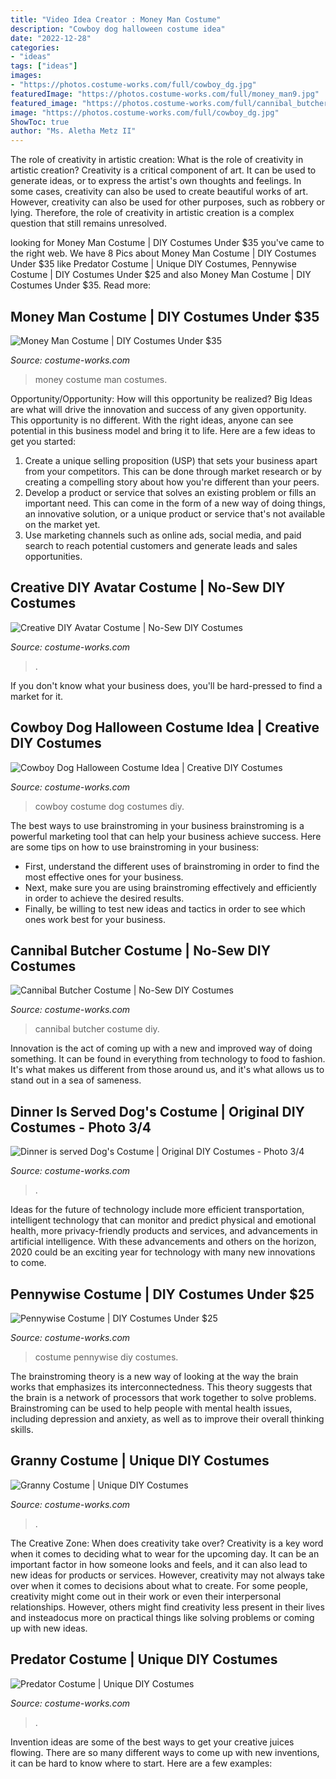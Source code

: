 ```yaml
---
title: "Video Idea Creator : Money Man Costume"
description: "Cowboy dog halloween costume idea"
date: "2022-12-28"
categories:
- "ideas"
tags: ["ideas"]
images:
- "https://photos.costume-works.com/full/cowboy_dg.jpg"
featuredImage: "https://photos.costume-works.com/full/money_man9.jpg"
featured_image: "https://photos.costume-works.com/full/cannibal_butcher.jpg"
image: "https://photos.costume-works.com/full/cowboy_dg.jpg"
ShowToc: true
author: "Ms. Aletha Metz II"
---
```



The role of creativity in artistic creation: What is the role of creativity in artistic creation?
Creativity is a critical component of art. It can be used to generate ideas, or to express the artist's own thoughts and feelings. In some cases, creativity can also be used to create beautiful works of art. However, creativity can also be used for other purposes, such as robbery or lying. Therefore, the role of creativity in artistic creation is a complex question that still remains unresolved.

	

		
looking for Money Man Costume | DIY Costumes Under $35 you've came to the right web. We have 8 Pics about Money Man Costume | DIY Costumes Under $35 like Predator Costume | Unique DIY Costumes, Pennywise Costume | DIY Costumes Under $25 and also Money Man Costume | DIY Costumes Under $35. Read more:
		
    
## Money Man Costume | DIY Costumes Under $35

<img loading=lazy src="https://photos.costume-works.com/full/money_man9.jpg" onerror="this.onerror=null;this.src='https://tse2.mm.bing.net/th?id=OIP.HkdB1o759vB6U5BREFAX7AHaNf&amp;pid=15.1';" alt="Money Man Costume | DIY Costumes Under $35">

_Source: costume-works.com_

>money costume man costumes. 

	

Opportunity/Opportunity: How will this opportunity be realized?
Big Ideas are what will drive the innovation and success of any given opportunity. This opportunity is no different. With the right ideas, anyone can see potential in this business model and bring it to life. Here are a few ideas to get you started: 
1. Create a unique selling proposition (USP) that sets your business apart from your competitors. This can be done through market research or by creating a compelling story about how you're different than your peers. 
2. Develop a product or service that solves an existing problem or fills an important need. This can come in the form of a new way of doing things, an innovative solution, or a unique product or service that's not available on the market yet. 
3. Use marketing channels such as online ads, social media, and paid search to reach potential customers and generate leads and sales opportunities.

    
## Creative DIY Avatar Costume | No-Sew DIY Costumes

<img loading=lazy src="https://photos.costume-works.com/full/avatar42.jpg" onerror="this.onerror=null;this.src='https://tse1.mm.bing.net/th?id=OIP.lEGV1n09YQwfsFqUSk6TpwAAAA&amp;pid=15.1';" alt="Creative DIY Avatar Costume | No-Sew DIY Costumes">

_Source: costume-works.com_

>. 

	

If you don't know what your business does, you'll be hard-pressed to find a market for it.

    
## Cowboy Dog Halloween Costume Idea | Creative DIY Costumes

<img loading=lazy src="https://photos.costume-works.com/full/cowboy_dg.jpg" onerror="this.onerror=null;this.src='https://tse2.mm.bing.net/th?id=OIP.e2lC31XRwoi187vwmEpOJAHaL5&amp;pid=15.1';" alt="Cowboy Dog Halloween Costume Idea | Creative DIY Costumes">

_Source: costume-works.com_

>cowboy costume dog costumes diy. 

	

The best ways to use brainstroming in your business
brainstroming is a powerful marketing tool that can help your business achieve success. Here are some tips on how to use brainstroming in your business: 
- First, understand the different uses of brainstroming in order to find the most effective ones for your business. 
- Next, make sure you are using brainstroming effectively and efficiently in order to achieve the desired results. 
- Finally, be willing to test new ideas and tactics in order to see which ones work best for your business.

    
## Cannibal Butcher Costume | No-Sew DIY Costumes

<img loading=lazy src="https://photos.costume-works.com/full/cannibal_butcher.jpg" onerror="this.onerror=null;this.src='https://tse4.mm.bing.net/th?id=OIP.LS9sgGZqbMmEqElKPJ-3YwHaJ3&amp;pid=15.1';" alt="Cannibal Butcher Costume | No-Sew DIY Costumes">

_Source: costume-works.com_

>cannibal butcher costume diy. 

	

Innovation is the act of coming up with a new and improved way of doing something. It can be found in everything from technology to food to fashion. It's what makes us different from those around us, and it's what allows us to stand out in a sea of sameness.

    
## Dinner Is Served Dog&#039;s Costume | Original DIY Costumes - Photo 3/4

<img loading=lazy src="https://photos.costume-works.com/full/dinner_is_served12.jpg" onerror="this.onerror=null;this.src='https://tse1.mm.bing.net/th?id=OIP.45oA5g2XCrXlXwoBPwltQQHaOk&amp;pid=15.1';" alt="Dinner is served Dog&#039;s Costume | Original DIY Costumes - Photo 3/4">

_Source: costume-works.com_

>. 

	

Ideas for the future of technology include more efficient transportation, intelligent technology that can monitor and predict physical and emotional health, more privacy-friendly products and services, and advancements in artificial intelligence. With these advancements and others on the horizon, 2020 could be an exciting year for technology with many new innovations to come.

    
## Pennywise Costume | DIY Costumes Under $25

<img loading=lazy src="https://photos.costume-works.com/full/pennywise190.jpg" onerror="this.onerror=null;this.src='https://tse3.mm.bing.net/th?id=OIP.BwsscwzMt0IzOMPr07VKKwHaJ3&amp;pid=15.1';" alt="Pennywise Costume | DIY Costumes Under $25">

_Source: costume-works.com_

>costume pennywise diy costumes. 

	

The brainstroming theory is a new way of looking at the way the brain works that emphasizes its interconnectedness. This theory suggests that the brain is a network of processors that work together to solve problems. Brainstroming can be used to help people with mental health issues, including depression and anxiety, as well as to improve their overall thinking skills.

    
## Granny Costume | Unique DIY Costumes

<img loading=lazy src="https://photos.costume-works.com/full/granny21.jpg" onerror="this.onerror=null;this.src='https://tse4.mm.bing.net/th?id=OIP.BTlfQEZTHEj7U0qaz7cH3wHaJ3&amp;pid=15.1';" alt="Granny Costume | Unique DIY Costumes">

_Source: costume-works.com_

>. 

	

The Creative Zone: When does creativity take over?
Creativity is a key word when it comes to deciding what to wear for the upcoming day. It can be an important factor in how someone looks and feels, and it can also lead to new ideas for products or services. However, creativity may not always take over when it comes to decisions about what to create. For some people, creativity might come out in their work or even their interpersonal relationships. However, others might find creativity less present in their lives and insteadocus more on practical things like solving problems or coming up with new ideas.

    
## Predator Costume | Unique DIY Costumes

<img loading=lazy src="https://photos.costume-works.com/full/predator64.jpg" onerror="this.onerror=null;this.src='https://tse3.mm.bing.net/th?id=OIP.H_2FeY2rb7XPdhbtwpWP9AHaLT&amp;pid=15.1';" alt="Predator Costume | Unique DIY Costumes">

_Source: costume-works.com_

>. 

	

Invention ideas are some of the best ways to get your creative juices flowing. There are so many different ways to come up with new inventions, it can be hard to know where to start. Here are a few examples: 

